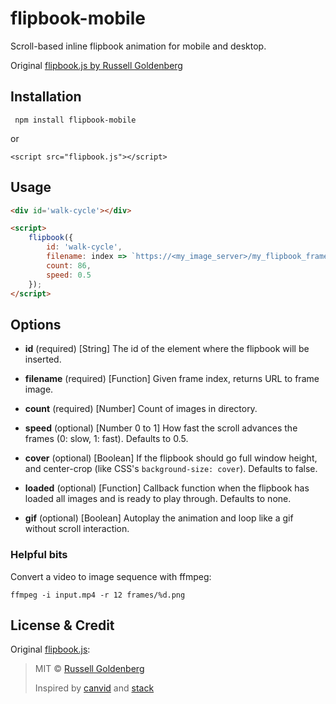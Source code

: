 # flipbook-mobile

Scroll-based inline flipbook animation for mobile and desktop.

Original [flipbook.js by Russell Goldenberg](https://github.com/russellgoldenberg/flipbook.js)


## Installation

``` npm install flipbook-mobile```

or 

``` <script src="flipbook.js"></script> ```



## Usage

``` html
<div id='walk-cycle'></div>

<script>
	flipbook({
		id: 'walk-cycle',
		filename: index => `https://<my_image_server>/my_flipbook_frames/${index}.jpg`,
		count: 86,
		speed: 0.5
	});
</script>
```

## Options
* **id** (required)
	[String] The id of the element where the flipbook will be inserted.

* **filename** (required)
	[Function] Given frame index, returns URL to frame image.

* **count** (required)
	[Number] Count of images in directory.

* **speed** (optional)
	[Number 0 to 1] How fast the scroll advances the frames (0: slow, 1: fast). Defaults to 0.5.

* **cover** (optional)
	[Boolean] If the flipbook should go full window height, and center-crop (like CSS's `background-size: cover`). Defaults to false.

* **loaded** (optional)
	[Function] Callback function when the flipbook has loaded all images and is ready to play through. Defaults to none.

* **gif** (optional)
	[Boolean] Autoplay the animation and loop like a gif without scroll interaction.


### Helpful bits
Convert a video to image sequence with ffmpeg:

```ffmpeg -i input.mp4 -r 12 frames/%d.png ```


## License & Credit
Original [flipbook.js](https://github.com/russellgoldenberg/flipbook.js):
> MIT © [Russell Goldenberg](http://russellgoldenberg.com)
>
> Inspired by [canvid](https://github.com/gka/canvid/blob/master/canvid.js) and [stack](https://github.com/mbostock/stack)

